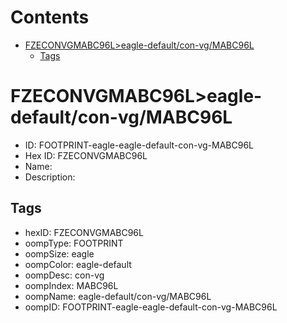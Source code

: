 



Contents
========

* [FZECONVGMABC96L>eagle-default/con-vg/MABC96L](#fzeconvgmabc96leagle-defaultcon-vgmabc96l)
	* [Tags](#tags)

# FZECONVGMABC96L>eagle-default/con-vg/MABC96L

- ID: FOOTPRINT-eagle-eagle-default-con-vg-MABC96L
- Hex ID: FZECONVGMABC96L
- Name: 
- Description: 

## Tags

- hexID: FZECONVGMABC96L
- oompType: FOOTPRINT
- oompSize: eagle
- oompColor: eagle-default
- oompDesc: con-vg
- oompIndex: MABC96L
- oompName: eagle-default/con-vg/MABC96L
- oompID: FOOTPRINT-eagle-eagle-default-con-vg-MABC96L

